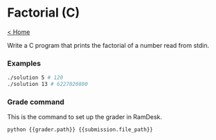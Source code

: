 # Factorial (C)

[< Home](../../README.md)

Write a C program that prints the factorial of a number read from stdin.


### Examples

```bash
./solution 5 # 120
./solution 13 # 6227020800
```


### Grade command

This is the command to set up the grader in RamDesk.

```bash
python {{grader.path}} {{submission.file_path}}
```
